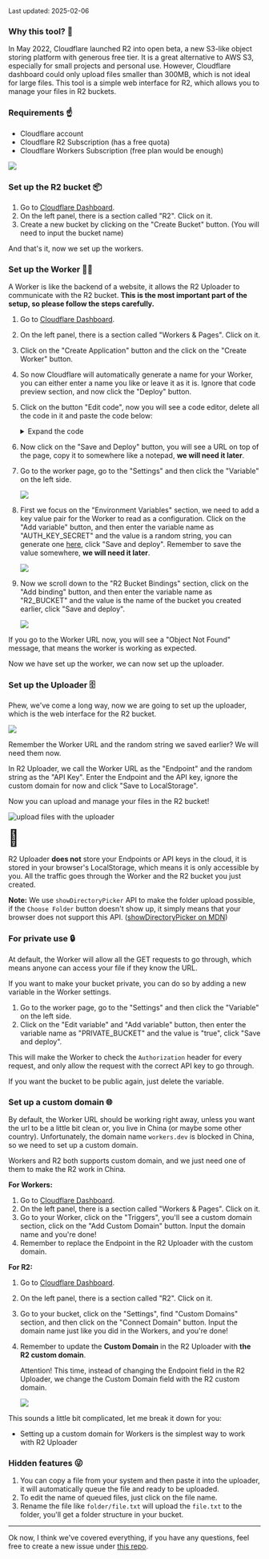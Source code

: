 <span style="font-size: .8rem">Last updated: 2025-02-06</span>

### Why this tool? 🤔

In May 2022, Cloudflare launched R2 into open beta, a new S3-like object storing platform with generous free tier. It is a great alternative to AWS S3, especially for small projects and personal use. However, Cloudflare dashboard could only upload files smaller than 300MB, which is not ideal for large files. This tool is a simple web interface for R2, which allows you to manage your files in R2 buckets.

### Requirements ☝️

- Cloudflare account
- Cloudflare R2 Subscription (has a free quota)
- Cloudflare Workers Subscription (free plan would be enough)

![](https://r2-cf-api.jw1.dev/dashboard.png)

### Set up the R2 bucket 📦

1. Go to [Cloudflare Dashboard](https://dash.cloudflare.com/).
2. On the left panel, there is a section called "R2". Click on it.
3. Create a new bucket by clicking on the "Create Bucket" button. (You will need to input the bucket name)

And that's it, now we set up the workers.

### Set up the Worker 👷‍♂️

A Worker is like the backend of a website, it allows the R2 Uploader to communicate with the R2 bucket. **This is the most important part of the setup, so please follow the steps carefully.**

1. Go to [Cloudflare Dashboard](https://dash.cloudflare.com/).
2. On the left panel, there is a section called "Workers & Pages". Click on it.
3. Click on the "Create Application" button and the click on the "Create Worker" button.
4. So now Cloudflare will automatically generate a name for your Worker, you can either enter a name you like or leave it as it is. Ignore that code preview section, and now click the "Deploy" button.
5. Click on the button "Edit code", now you will see a code editor, delete all the code in it and paste the code below:

   <details><summary>Expand the code</summary>

   ```js
   var hasValidHeader = (request, env) => {
      return request.headers.get('Authorization') === env.AUTH_KEY_SECRET
   }
   function authorizeRequest(request, env, key) {
      switch (request.method) {
      case 'PUT':
         if (key.length < 1) return false
         return hasValidHeader(request, env)
      case 'DELETE':
         if (key.length < 1) return false
         return hasValidHeader(request, env)
      case 'PATCH':
         return hasValidHeader(request, env)
      case 'GET':
         if (key.length < 1) return false
         return !env.PRIVATE_BUCKET || hasValidHeader(request, env)
      case 'OPTIONS':
         return true
      default:
         return false
      }
   }
   var worker_default = {
      async fetch(request, env) {
      const url = new URL(request.url)
      let key = decodeURIComponent(url.pathname.slice(5))
      let respBody = null
      let respStatus = 200
      if (!authorizeRequest(request, env, key)) {
         return new Response('Forbidden', { status: 403 })
      }
      const headers = new Headers()
      headers.set('Access-Control-Allow-Origin', '*')
      headers.set('Access-Control-Allow-Methods', 'PUT, PATCH, GET, DELETE, OPTIONS')
      headers.set('Access-Control-Allow-Headers', 'Content-Type, Authorization')
      headers.set('Access-Control-Expose-Headers', 'Content-Location')
      try {
         switch (request.method) {
            case 'PUT':
            let file = await env.R2_BUCKET.head(key);
            if (file && url.searchParams.get('force') == null) {
               if (url.searchParams.get('rename') != null) {
                  const dot = key.lastIndexOf('.')
                  if (dot == -1) key += '_'
                  else key = key.substring(0, dot) + '_' + key.substring(dot)
                  file = await env.R2_BUCKET.head(key)
               }
               if (file) {
                  respBody = 'File already exists!'
                  respStatus = 409
                  break
               }
            }
            const saved = await env.R2_BUCKET.put(key, request.body, {
               httpMetadata: {
                  contentType: request.headers.get('Content-Type') || '',
                  cacheControl: 'public, max-age=604800'
               }
            })
            if (saved) {
               headers.set('Content-Location', encodeURIComponent(key))
               respStatus = 201
            }
            break
            case 'PATCH':
            headers.set('Content-Type', 'application/json')
            respBody = JSON.stringify(await env.R2_BUCKET.list())
            break
            case 'GET':
            const object = await env.R2_BUCKET.get(key)
            if (object === null) {
               respBody = 'Object Not Found!'
               respStatus = 404
               break
            }
            object.writeHttpMetadata(headers)
            headers.set('etag', object.httpEtag)
            respBody = object.body
            break
            case 'DELETE':
            await env.R2_BUCKET.delete(key)
            respBody = 'Deleted!'
            break
            case 'OPTIONS':
            break
            default:
            respBody = 'Method Not Allowed!'
            respStatus = 405
         }
      } catch (error) {
         return new Response("Internal Server Error", { status: 500 })
      }
      return new Response(respBody, {
         headers: headers,
         status: respStatus
      })
      }
   }
   export { worker_default as default }
   ```

   </details>

6. Now click on the "Save and Deploy" button, you will see a URL on top of the page, copy it to somewhere like a notepad, **we will need it later**.
7. Go to the worker page, go to the "Settings" and then click the "Variable" on the left side.

   ![](https://r2-cf-api.jw1.dev/r2_page.png)

8. First we focus on the "Environment Variables" section, we need to add a key value pair for the Worker to read as a configuration. Click on the "Add variable" button, and then enter the variable name as "AUTH_KEY_SECRET" and the value is a random string, you can generate one [here](https://www.avast.com/random-password-generator), click "Save and deploy". Remember to save the value somewhere, **we will need it later**.

   ![](https://r2-cf-api.jw1.dev/workers_api_key_setup.png)

9. Now we scroll down to the "R2 Bucket Bindings" section, click on the "Add binding" button, and then enter the variable name as "R2_BUCKET" and the value is the name of the bucket you created earlier, click "Save and deploy".

   ![](https://r2-cf-api.jw1.dev/r2_bindings_to_worker.png)

If you go to the Worker URL now, you will see a "Object Not Found" message, that means the worker is working as expected.

Now we have set up the worker, we can now set up the uploader.

### Set up the Uploader 🗄️

Phew, we've come a long way, now we are going to set up the uploader, which is the web interface for the R2 bucket.

![](https://r2-cf-api.jw1.dev/eFeFgOgn_bXLbpYs.png)

Remember the Worker URL and the random string we saved earlier? We will need them now.

In R2 Uploader, we call the Worker URL as the "Endpoint" and the random string as the "API Key". Enter the Endpoint and the API key, ignore the custom domain for now and click "Save to LocalStorage".

Now you can upload and manage your files in the R2 bucket!

![upload files with the uploader](https://r2-cf-api.jw1.dev/p3eqM3JOpcDfzXdi.png)

<span style="font-size: 2rem">🎉</span>

R2 Uploader **does not** store your Endpoints or API keys in the cloud, it is stored in your browser's LocalStorage, which means it is only accessible by you. All the traffic goes through the Worker and the R2 bucket you just created.

**Note:** We use `showDirectoryPicker` API to make the folder upload possible, if the `Choose Folder` button doesn't show up, it simply means that your browser does not support this API. ([showDirectoryPicker on MDN](https://developer.mozilla.org/en-US/docs/Web/API/Window/showDirectoryPicker))

### For private use 🔒

At default, the Worker will allow all the GET requests to go through, which means anyone can access your file if they know the URL.

If you want to make your bucket private, you can do so by adding a new variable in the Worker settings.

1. Go to the worker page, go to the "Settings" and then click the "Variable" on the left side.
2. Click on the "Edit variable" and "Add variable" button, then enter the variable name as "PRIVATE_BUCKET" and the value is "true", click "Save and deploy".
   
This will make the Worker to check the `Authorization` header for every request, and only allow the request with the correct API key to go through.

If you want the bucket to be public again, just delete the variable.

### Set up a custom domain 🌐

By default, the Worker URL should be working right away, unless you want the url to be a little bit clean or, you live in China (or maybe some other country). Unfortunately, the domain name `workers.dev` is blocked in China, so we need to set up a custom domain.

Workers and R2 both supports custom domain, and we just need one of them to make the R2 work in China.

**For Workers:**

1. Go to [Cloudflare Dashboard](https://dash.cloudflare.com/).
2. On the left panel, there is a section called "Workers & Pages". Click on it.
3. Go to your Worker, click on the "Triggers", you'll see a custom domain section, click on the "Add Custom Domain" button. Input the domain name and you're done!
4. Remember to replace the Endpoint in the R2 Uploader with the custom domain.

**For R2:**

1. Go to [Cloudflare Dashboard](https://dash.cloudflare.com/).
2. On the left panel, there is a section called "R2". Click on it.
3. Go to your bucket, click on the "Settings", find "Custom Domains" section, and then click on the "Connect Domain" button. Input the domain name just like you did in the Workers, and you're done!
4. Remember to update the **Custom Domain** in the R2 Uploader with **the R2 custom domain**.

   Attention! This time, instead of changing the Endpoint field in the R2 Uploader, we change the Custom Domain field with the R2 custom domain.

   ![](https://r2-cf-api.jw1.dev/endpoint.png)

This sounds a little bit complicated, let me break it down for you:

- Setting up a custom domain for Workers is the simplest way to work with R2 Uploader

### Hidden features 😜

1. You can copy a file from your system and then paste it into the uploader, it will automatically queue the file and ready to be uploaded.
2. To edit the name of queued files, just click on the file name.
3. Rename the file like `folder/file.txt` will upload the `file.txt` to the folder, you'll get a folder structure in your bucket.

---

Ok now, I think we've covered everything, if you have any questions, feel free to create a new issue under [this repo](https://github.com/jw-12138/r2-uploader/issues).
